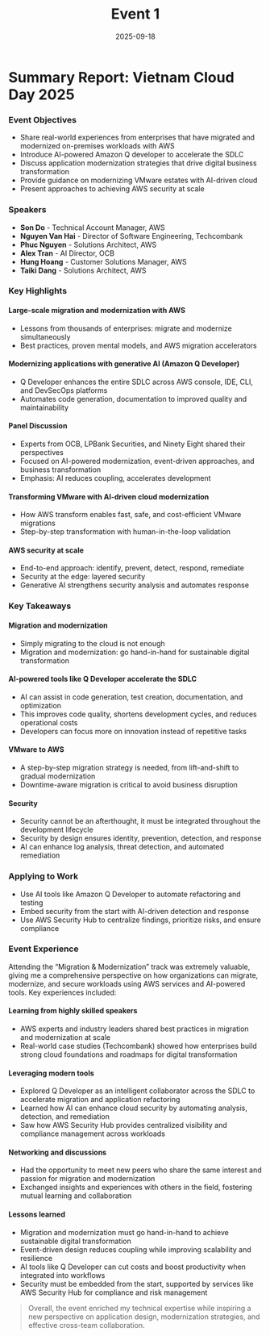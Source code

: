 ﻿---
title: "Event 1"
date: "2025-09-18"
weight: 1
chapter: false
pre: " <b> 4.1. </b> "
---

# Summary Report: Vietnam Cloud Day 2025

### Event Objectives

- Share real-world experiences from enterprises that have migrated and modernized on-premises workloads with AWS
- Introduce AI-powered Amazon Q developer to accelerate the SDLC
- Discuss application modernization strategies that drive digital business transformation
- Provide guidance on modernizing VMware estates with AI-driven cloud
- Present approaches to achieving AWS security at scale

### Speakers

- **Son Do** - Technical Account Manager, AWS
- **Nguyen Van Hai** - Director of Software Engineering, Techcombank
- **Phuc Nguyen** - Solutions Architect, AWS
- **Alex Tran** - AI Director, OCB
- **Hung Hoang** - Customer Solutions Manager, AWS
- **Taiki Dang** - Solutions Architect, AWS

### Key Highlights

#### Large-scale migration and modernization with AWS

- Lessons from thousands of enterprises: migrate and modernize simultaneously
- Best practices, proven mental models, and AWS migration accelerators  

#### Modernizing applications with generative AI (Amazon Q Developer)

- Q Developer enhances the entire SDLC across AWS console, IDE, CLI, and DevSecOps platforms
- Automates code generation, documentation to improved quality and maintainability  

#### Panel Discussion

- Experts from OCB, LPBank Securities, and Ninety Eight shared their perspectives  
- Focused on AI-powered modernization, event-driven approaches, and business transformation  
- Emphasis: AI reduces coupling, accelerates development 

#### Transforming VMware with AI-driven cloud modernization

- How AWS transform enables fast, safe, and cost-efficient VMware migrations
- Step-by-step transformation with human-in-the-loop validation

#### AWS security at scale

- End-to-end approach: identify, prevent, detect, respond, remediate
- Security at the edge: layered security 
- Generative AI strengthens security analysis and automates response
 

### Key Takeaways

#### Migration and modernization

- Simply migrating to the cloud is not enough
- Migration and modernization: go hand-in-hand for sustainable digital transformation

#### AI-powered tools like Q Developer accelerate the SDLC

- AI can assist in code generation, test creation, documentation, and optimization  
- This improves code quality, shortens development cycles, and reduces operational costs  
- Developers can focus more on innovation instead of repetitive tasks

#### VMware to AWS 

- A step-by-step migration strategy is needed, from lift-and-shift to gradual modernization
- Downtime-aware migration is critical to avoid business disruption  

#### Security

- Security cannot be an afterthought, it must be integrated throughout the development lifecycle
- Security by design ensures identity, prevention, detection, and response 
- AI can enhance log analysis, threat detection, and automated remediation

### Applying to Work

- Use AI tools like Amazon Q Developer to automate refactoring and testing
- Embed security from the start with AI-driven detection and response  
- Use AWS Security Hub to centralize findings, prioritize risks, and ensure compliance  

### Event Experience

Attending the “Migration & Modernization” track was extremely valuable, giving me a comprehensive perspective on how organizations can migrate, modernize, and secure workloads using AWS services and AI-powered tools. Key experiences included:

#### Learning from highly skilled speakers
- AWS experts and industry leaders shared best practices in migration and modernization at scale 
- Real-world case studies (Techcombank) showed how enterprises build strong cloud foundations and roadmaps for digital transformation 

#### Leveraging modern tools
- Explored Q Developer as an intelligent collaborator across the SDLC to accelerate migration and application refactoring  
- Learned how AI can enhance cloud security by automating analysis, detection, and remediation
- Saw how AWS Security Hub provides centralized visibility and compliance management across workloads

#### Networking and discussions
- Had the opportunity to meet new peers who share the same interest and passion for migration and modernization  
- Exchanged insights and experiences with others in the field, fostering mutual learning and collaboration 

#### Lessons learned
- Migration and modernization must go hand-in-hand to achieve sustainable digital transformation 
- Event-driven design reduces coupling while improving scalability and resilience  
- AI tools like Q Developer can cut costs and boost productivity when integrated into workflows
- Security must be embedded from the start, supported by services like AWS Security Hub for compliance and risk management 

> Overall, the event enriched my technical expertise while inspiring a new perspective on application design, modernization strategies, and effective cross-team collaboration.

